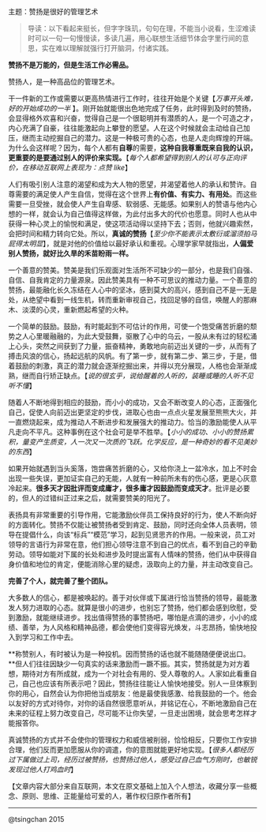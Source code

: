 主题：赞扬是很好的管理艺术

> 导读：以下看起来挺长，但字字珠玑，句句在理，不能当小说看，生涩难读时可以一句一句慢慢读，多读几遍，用心联想生活细节体会字里行间的意思，实在难以理解就强行打开脑洞，付诸实践。

**赞扬不是万能的，但是生活工作必需品。**

赞扬人，是一种高品位的管理艺术。

干一件新的工作或需要以更高热情进行工作时，往往开始是个关键【*万事开头难，好的开始成功的一半* 】。刚开始就能很出色地完成了任务，此时得到及时的赞扬，会显得格外欢喜和兴奋，觉得自己是一个很聪明并有潜质的人，是一个可造之才，内心充满了自豪，往往能激起向上攀登的愿望。人在这个时候就会主动给自己加压，继而主动挖掘自己的潜力。这是一种极可贵的心态，也是人走向辉煌的开端。为什么会这样呢？因为，每个人都有**自尊**的需要，**这种自我尊重既来自我的认识，更重要的是要通过别人的评价来实现。**【*每个人都希望得到别人的认可与正向评价，在移动互联网上表现为：点赞 like*】


人们有吸引别人注意的渴望和成为大人物的愿望，并渴望着他人的承认和赞许。自尊需要的满足使人产生自信，觉得在这个世界上**有价值、有实力、有用处**。而这些需要一旦受挫，就会使人产生自卑感、软弱感、无能感。如果别人的赞语与他内心想的一样，就会认为自己值得这样做，为此付出多大的代价也愿意。同时人也从中获得一种心灵上的愉悦和满足，使这项活动得以坚持下去；否则，他就兴趣索然，会把时间和精力转向它处。所以，**真诚的赞扬**【*至少你不能表示太敷衍或溜须拍马屁得太明显*】，就是对他的价值给以最好承认和重视。心理学家早就指出，**人偏爱别人赞扬，就好比久旱的禾苗盼雨一样。**

一个善意的赞美。赞美是我们乐观面对生活所不可缺少的一部分，也是我们自强、自信、自我肯定的力量源泉。因此赞美具有一种不可思议的推动力量。一个善意的赞扬，最能融化长久冻结在人心中的坚冰，感到莫大的高兴，感到自己不是一无是处，从绝望中看到一线生机，转而重新审视自己，找回足够的自信，唤醒人的那麻木、淡漠的心灵，重新燃起希望的火种。

一个简单的鼓励。鼓励，有时能起到不可估计的作用，可使一个饱受痛苦折磨的颓势之人心里暖融融的，为此大受鼓舞，驱散了心中的乌云，一股从未有过的轻松涌上心头，突然之间获到了力量，振奋精神，勇敢地向前迈出关键的一步，从而有了搏击风浪的信心，扬起远航的风帆。有了第一步，就有第二步、第三步，于是，借着鼓励的刺激，真正的潜力就会逐渐挖掘出来，并得以充分展现，人格也会渐渐成熟，继而自行矫正缺点。【*说的很玄乎，说给醒着的人听的，装睡或睡的人听不见听不懂*】

随着人不断地得到相应的鼓励，而小小的成功，又会不断改变人的心态，正面强化自己，促使人向前迈出更坚定的步伐，进取心也由一点点火星发展至熊熊大火，并一直燃烧起来，成为推动人不断进步和发展强大的推动力。恰当的激励能使人从平凡走向不平凡。这种事例在这个社会可是举不胜举。【*小小的成功、小小的赞扬累积，量变产生质变，人一次又一次质的飞跃。化学反应，是一种奇妙的看不见美妙的东西*】

如果开始就遇到当头奚落，饱尝痛苦折磨的心，又给你浇上一盆冷水，加上不时会出现一些失误，更加证实自己的无能，人就有一种前所未有的伤心感，更是心灰意冷起来。**很多天才因批评而变成庸才，很多庸才因鼓励而变成天才**。批评是必要的，但人的过错纠正过来之后，就需要赞美的阳光了。

表扬具有非常重要的引导作用，它能激励伙伴员工保持良好的行为，使人不断向好的方面转化。赞扬不仅能让被赞扬者受到肯定、鼓励，同时还向全体人员表明，领导在提倡什么，向该“标兵”“模范”学习，起到见贤思齐的作用。一般来说，员工对领导的言语行为非常在意，他们担心领导注意不到自己的优点，看不到自己的辛勤劳动。领导如能对下属的长处和进步及时提出富有人情味的赞扬，他们从中获得自身价值和地位的肯定，便能消除心里的疑虑，汲取向上的力量，并主动改变自己。

**完善了个人，就完善了整个团队。**

大多数人的信心，都是被唤起的。善于对伙伴或下属进行恰当赞扬的领导，最能激发人努力进取的心态。就算是很小的进步，也别忘了赞扬，他们都会感到欣慰，受到激励，就能继续进步。找出值得赞扬的事赞扬吧，哪怕是点滴的进步，小小的成绩、善举，为人风格和精神品德，都会使他们变得容光焕发，斗志昂扬，愉快地投入到学习和工作中去。

**称赞别人，有时被认为是一种投机。因而赞扬的话也就不能随随便便说出口。**但人们往往因缺少一句真实的话来激励而一蹶不振。其实，赞扬就是为对方着想，期待对方有所成就，成为一个对社会有用的、受人尊敬的人。人家如此看重自己，自己也应该有所表示吧？因此，赞扬往往能让人愉快地接受。别人一旦体察到你的用心，自然会认为你把他当成朋友：他是最使我感激、给我鼓励的一个。他会以友好的方式对待你，对你的话自然很愿意听从，并铭记在心，不断地激励自己在未来的征程上努力改变自己，尽可能不让你失望，一旦走出困境，就会思考怎样才能报答你。

真诚赞扬的方式并不会使你的管理权力和威信被削弱，恰恰相反，只要你工作安排合理，他们反而更加愿服从你的调遣，你的意图就能更好地实现。【*很多人都经历过下属做过上司，经历过被赞扬，也赞扬过他人，感受过自己血气方刚时，也敏锐发现过他人打鸡血时*】

【文章内容大部分来自互联网，本文在原文基础上加入个人想法，收藏分享一些概念、原则、思维、正能量给可爱的人，著作权归原作者所有】 

----
@tsingchan 2015
